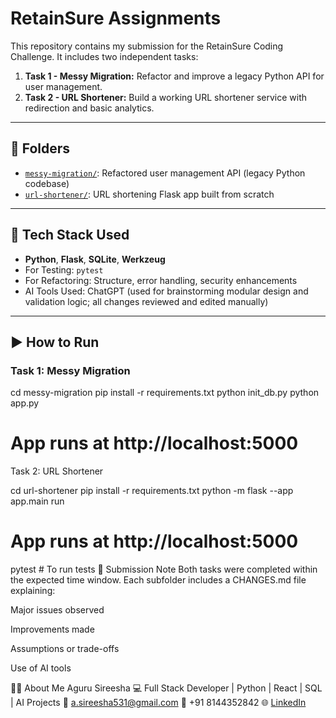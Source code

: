 # RetainSure Assignments

This repository contains my submission for the RetainSure Coding Challenge. It includes two independent tasks:

1. **Task 1 - Messy Migration:** Refactor and improve a legacy Python API for user management.
2. **Task 2 - URL Shortener:** Build a working URL shortener service with redirection and basic analytics.

---

## 📁 Folders

- [`messy-migration/`](./messy-migration): Refactored user management API (legacy Python codebase)
- [`url-shortener/`](./url-shortener): URL shortening Flask app built from scratch

---

## 🔧 Tech Stack Used

- **Python**, **Flask**, **SQLite**, **Werkzeug**
- For Testing: `pytest`
- For Refactoring: Structure, error handling, security enhancements
- AI Tools Used: ChatGPT (used for brainstorming modular design and validation logic; all changes reviewed and edited manually)

---

## ▶️ How to Run

### Task 1: Messy Migration

cd messy-migration
pip install -r requirements.txt
python init_db.py
python app.py
# App runs at http://localhost:5000
Task 2: URL Shortener

cd url-shortener
pip install -r requirements.txt
python -m flask --app app.main run
# App runs at http://localhost:5000
pytest  # To run tests
📃 Submission Note
Both tasks were completed within the expected time window. Each subfolder includes a CHANGES.md file explaining:

Major issues observed

Improvements made

Assumptions or trade-offs

Use of AI tools

👩‍💻 About Me
Aguru Sireesha
💻 Full Stack Developer | Python | React | SQL | AI Projects
📧 a.sireesha531@gmail.com
📱 +91 8144352842
🌐 [LinkedIn](https://www.linkedin.com/in/aguru-sireesha)


